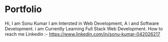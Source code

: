 # Portfolio
Hi, I am Sonu Kumar
I am Intersted in Web Development, A i and Software Development.
i am Currently Learning Full Stack Web Development.
How to reach me
Linkedin :- https://www.linkedin.com/in/sonu-kumar-042026217
